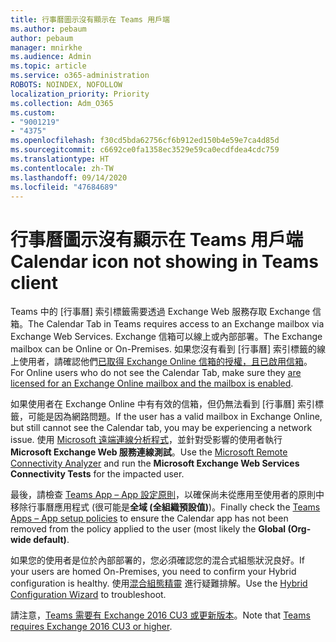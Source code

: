 ```yaml
---
title: 行事曆圖示沒有顯示在 Teams 用戶端
ms.author: pebaum
author: pebaum
manager: mnirkhe
ms.audience: Admin
ms.topic: article
ms.service: o365-administration
ROBOTS: NOINDEX, NOFOLLOW
localization_priority: Priority
ms.collection: Adm_O365
ms.custom:
- "9001219"
- "4375"
ms.openlocfilehash: f30cd5bda62756cf6b912ed150b4e59e7ca4d85d
ms.sourcegitcommit: c6692ce0fa1358ec3529e59ca0ecdfdea4cdc759
ms.translationtype: HT
ms.contentlocale: zh-TW
ms.lasthandoff: 09/14/2020
ms.locfileid: "47684689"
---
```

# <a name="calendar-icon-not-showing-in-teams-client"></a><span data-ttu-id="8f9bb-102">行事曆圖示沒有顯示在 Teams 用戶端</span><span class="sxs-lookup"><span data-stu-id="8f9bb-102">Calendar icon not showing in Teams client</span></span>

<span data-ttu-id="8f9bb-103">Teams 中的 [行事曆] 索引標籤需要透過 Exchange Web 服務存取 Exchange 信箱。</span><span class="sxs-lookup"><span data-stu-id="8f9bb-103">The Calendar Tab in Teams requires access to an Exchange mailbox via Exchange Web Services.</span></span> <span data-ttu-id="8f9bb-104">Exchange 信箱可以線上或內部部署。</span><span class="sxs-lookup"><span data-stu-id="8f9bb-104">The Exchange mailbox can be Online or On-Premises.</span></span> <span data-ttu-id="8f9bb-105">如果您沒有看到 [行事曆] 索引標籤的線上使用者，請確認他們[已取得 Exchange Online 信箱的授權，且已啟用信箱](https://docs.microsoft.com/exchange/recipients-in-exchange-online/create-user-mailboxes)。</span><span class="sxs-lookup"><span data-stu-id="8f9bb-105">For Online users who do not see the Calendar Tab, make sure they [are licensed for an Exchange Online mailbox and the mailbox is enabled](https://docs.microsoft.com/exchange/recipients-in-exchange-online/create-user-mailboxes).</span></span>

<span data-ttu-id="8f9bb-106">如果使用者在 Exchange Online 中有有效的信箱，但仍無法看到 [行事曆] 索引標籤，可能是因為網路問題。</span><span class="sxs-lookup"><span data-stu-id="8f9bb-106">If the user has a valid mailbox in Exchange Online, but still cannot see the Calendar tab, you may be experiencing a network issue.</span></span> <span data-ttu-id="8f9bb-107">使用 [Microsoft 遠端連線分析程式](https://testconnectivity.microsoft.com/)，並針對受影響的使用者執行 **Microsoft Exchange Web 服務連線測試**。</span><span class="sxs-lookup"><span data-stu-id="8f9bb-107">Use the [Microsoft Remote Connectivity Analyzer](https://testconnectivity.microsoft.com/) and run the **Microsoft Exchange Web Services Connectivity Tests** for the impacted user.</span></span>

<span data-ttu-id="8f9bb-108">最後，請檢查 [Teams App – App 設定原則](https://admin.teams.microsoft.com/policies/app-setup)，以確保尚未從應用至使用者的原則中移除行事曆應用程式 (很可能是**全域 (全組織預設值)**)。</span><span class="sxs-lookup"><span data-stu-id="8f9bb-108">Finally check the [Teams Apps – App setup policies](https://admin.teams.microsoft.com/policies/app-setup) to ensure the Calendar app has not been removed from the policy applied to the user (most likely the **Global (Org-wide default)**.</span></span>

<span data-ttu-id="8f9bb-109">如果您的使用者是位於內部部署的，您必須確認您的混合式組態狀況良好。</span><span class="sxs-lookup"><span data-stu-id="8f9bb-109">If your users are homed On-Premises, you need to confirm your Hybrid configuration is healthy.</span></span> <span data-ttu-id="8f9bb-110">使用[混合組態精靈](https://docs.microsoft.com/exchange/hybrid-deployment/hybrid-agent) 進行疑難排解。</span><span class="sxs-lookup"><span data-stu-id="8f9bb-110">Use the [Hybrid Configuration Wizard](https://docs.microsoft.com/exchange/hybrid-deployment/hybrid-agent) to troubleshoot.</span></span>

<span data-ttu-id="8f9bb-111">請注意，[Teams 需要有 Exchange 2016 CU3 或更新版本](https://docs.microsoft.com/microsoftteams/exchange-teams-interact)。</span><span class="sxs-lookup"><span data-stu-id="8f9bb-111">Note that [Teams requires Exchange 2016 CU3 or higher](https://docs.microsoft.com/microsoftteams/exchange-teams-interact).</span></span>
